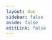 ```yaml
---
layout: doc
sidebar: false
aside: false
editLink: false
---
```


<script setup>
  import {
    VPTeamPage,
    VPTeamPageTitle,
    VPTeamMembers,
    VPTeamPageSection,
  } from 'vitepress/theme'

  const creators = [
    {
      avatar: '/vova.png',
      name: 'Вова Воложанинов',
      title: 'Создатель сайта',
      //org: 'OpenAI Inc.',
      orgLink: 'https://vk.com/vova3141592',
      desc: 'Создал сайт, пишет статьи',
      //sponsor: 'https://vk.com/vova3141592',
      //actionText: 'Нравится',
      links: [
        { icon: 'vk', link: 'https://vk.com/vova3141592' },
        { icon: 'telegram', link: 'https://t.me/vova3141592' }
      ]
    },
        {
      avatar: '/vlad.jpg',
      name: 'Влад Воложанинов',
      title: 'Исследователь',
      //org: 'Apple Inc.',
      //orgLink: 'https://vk.com/id580894789',
      desc: 'Придумывает, как применять результаты исследований на практике',
      //sponsor: 'https://vk.com/id580894789',
      //actionText: 'Нравится',
      links: [
        { icon: 'vk', link: 'https://vk.com/id580894789' },
        { icon: 'telegram', link: 'https://t.me/varpex1' }
      ]
    },
  ]

const members = [
    {
      avatar: '/vova.png',
      name: 'Вова Воложанинов',
      title: 'ML-исследователь',
      org: 'OpenAI Inc.',
      orgLink: 'https://vk.com/vova3141592',
      desc: 'Создатель сайта, напишет ещё пару статей здесь.',
      sponsor: 'https://vk.com/vova3141592',
      actionText: 'Нравится',
      links: [
        { icon: 'vk', link: 'https://vk.com/vova3141592' },
        { icon: 'telegram', link: 'https://t.me/vova3141592' }
      ]
    },
        {
      avatar: '/vlad.jpg',
      name: 'Влад Воложанинов',
      title: 'DevOps-инженер',
      org: 'Apple Inc.',
      orgLink: 'https://vk.com/id580894789',
      desc: 'Будет писать статьи и везде прикреплять исследования.',
      sponsor: 'https://vk.com/id580894789',
      actionText: 'Нравится',
      links: [
        { icon: 'vk', link: 'https://vk.com/id580894789' },
        { icon: 'telegram', link: 'https://t.me/varpex1' }
      ]
    },
]
</script>

<VPTeamPage>
  <VPTeamPageTitle>
    <template #title> Участники </template>
    <template #lead>
      Помочь с проектом может каждый
    </template>
  </VPTeamPageTitle>
  <VPTeamMembers size="small" :members="creators" />
</VPTeamPage>

<!--- Эта штука слишком жирная, пока что такая большая не нужна
<VPTeamPage>
  <VPTeamPageTitle>
    <template #title>Создатели</template>
    <template #lead>Самые умные просто</template>
  </VPTeamPageTitle>
  <VPTeamMembers size="medium" :members="creators" />
  <VPTeamPageSection>
    <template #title>Исследователи</template>
    <template #lead>Помощники всякие</template>
    <template #members>
      <VPTeamMembers size="small" :members="members" />
    </template>
  </VPTeamPageSection>
</VPTeamPage>
--->